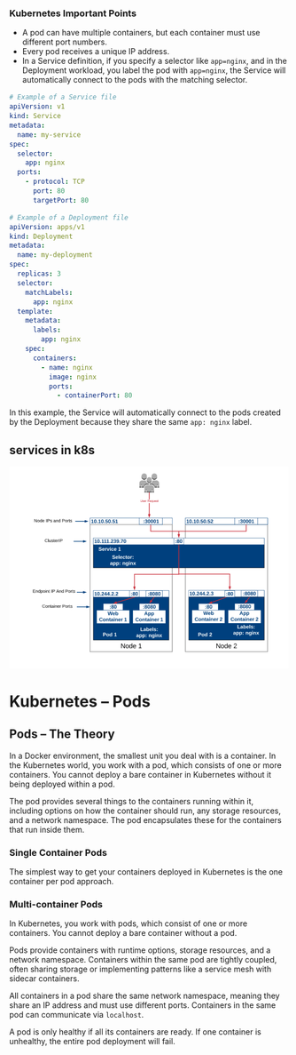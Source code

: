 ### Kubernetes Important Points

- A pod can have multiple containers, but each container must use different port numbers.
- Every pod receives a unique IP address.
- In a Service definition, if you specify a selector like `app=nginx`, and in the Deployment workload, you label the pod with `app=nginx`, the Service will automatically connect to the pods with the matching selector.

```yaml
# Example of a Service file
apiVersion: v1
kind: Service
metadata:
  name: my-service
spec:
  selector:
    app: nginx
  ports:
    - protocol: TCP
      port: 80
      targetPort: 80
```

```yaml
# Example of a Deployment file
apiVersion: apps/v1
kind: Deployment
metadata:
  name: my-deployment
spec:
  replicas: 3
  selector:
    matchLabels:
      app: nginx
  template:
    metadata:
      labels:
        app: nginx
    spec:
      containers:
        - name: nginx
          image: nginx
          ports:
            - containerPort: 80
```

In this example, the Service will automatically connect to the pods created by the Deployment because they share the same `app: nginx` label.


## services in k8s

![k8s service ](./images/k8s.png)


# Kubernetes – Pods
##           Pods – The Theory

In a Docker environment, the smallest unit you deal with is a container. In the Kubernetes world, you work with a pod, which consists of one or more containers. You cannot deploy a bare container in Kubernetes without it being deployed within a pod.

The pod provides several things to the containers running within it, including options on how the container should run, any storage resources, and a network namespace. The pod encapsulates these for the containers that run inside them.
### Single Container Pods
  
The simplest way to get your containers deployed in Kubernetes is the one container per pod approach.

### Multi-container Pods

In Kubernetes, you work with pods, which consist of one or more containers. You cannot deploy a bare container without a pod.

Pods provide containers with runtime options, storage resources, and a network namespace. Containers within the same pod are tightly coupled, often sharing storage or implementing patterns like a service mesh with sidecar containers.

All containers in a pod share the same network namespace, meaning they share an IP address and must use different ports. Containers in the same pod can communicate via `localhost`.

A pod is only healthy if all its containers are ready. If one container is unhealthy, the entire pod deployment will fail.

